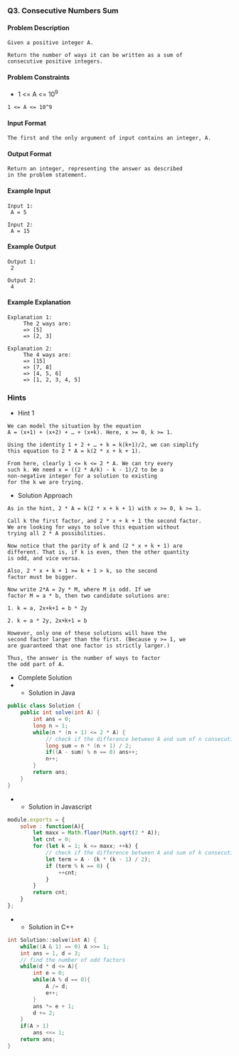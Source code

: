 ### Q3. Consecutive Numbers Sum
#### Problem Description
```text
Given a positive integer A.

Return the number of ways it can be written as a sum of 
consecutive positive integers.
```
#### Problem Constraints
* <p>1 &lt;= A &lt;= 10<sup>9</sup></p>
```text
1 <= A <= 10^9
```
#### Input Format
```text
The first and the only argument of input contains an integer, A.
```
#### Output Format
```text
Return an integer, representing the answer as described 
in the problem statement.
```
#### Example Input
```text
Input 1:
 A = 5

Input 2:
 A = 15
```
#### Example Output
```text
Output 1:
 2

Output 2:
 4
```
#### Example Explanation
```text
Explanation 1:
     The 2 ways are:
     => [5]
     => [2, 3]

Explanation 2:
     The 4 ways are:
     => [15]
     => [7, 8]
     => [4, 5, 6] 
     => [1, 2, 3, 4, 5]
```
### Hints
* Hint 1
```text
We can model the situation by the equation 
A = (x+1) + (x+2) + … + (x+k). Here, x >= 0, k >= 1.

Using the identity 1 + 2 + … + k = k(k+1)/2, we can simplify 
this equation to 2 * A = k(2 * x + k + 1).

From here, clearly 1 <= k <= 2 * A. We can try every 
such k. We need x = ((2 * A/k) - k - 1)/2 to be a 
non-negative integer for a solution to existing 
for the k we are trying.
```
* Solution Approach
```text
As in the hint, 2 * A = k(2 * x + k + 1) with x >= 0, k >= 1.

Call k the first factor, and 2 * x + k + 1 the second factor. 
We are looking for ways to solve this equation without 
trying all 2 * A possibilities.

Now notice that the parity of k and (2 * x + k + 1) are 
different. That is, if k is even, then the other quantity 
is odd, and vice versa.

Also, 2 * x + k + 1 >= k + 1 > k, so the second 
factor must be bigger.

Now write 2*A = 2y * M, where M is odd. If we 
factor M = a * b, then two candidate solutions are:

1. k = a, 2x+k+1 = b * 2y

2. k = a * 2y, 2x+k+1 = b

However, only one of these solutions will have the 
second factor larger than the first. (Because y >= 1, we 
are guaranteed that one factor is strictly larger.)

Thus, the answer is the number of ways to factor 
the odd part of A.
```
* Complete Solution
* * Solution in Java
```java
public class Solution {
    public int solve(int A) {
        int ans = 0;
        long n = 1;
        while(n * (n + 1) <= 2 * A) {
            // check if the difference between A and sum of n consecutive numbers is a multiple of n    
            long sum = n * (n + 1) / 2;
            if((A - sum) % n == 0) ans++;
            n++;
        }
        return ans;
    }
}
```
* * Solution in Javascript
```javascript
module.exports = { 
	solve : function(A){
        let maxx = Math.floor(Math.sqrt(2 * A));
        let cnt = 0;
        for (let k = 1; k <= maxx; ++k) {
            // check if the difference between A and sum of k consecutive numbers is a multiple of k
            let term = A - (k * (k - 1) / 2);
            if (term % k == 0) {
                ++cnt;
            }
        }
        return cnt;
	}
};
```
* * Solution in C++
```cpp
int Solution::solve(int A) {
    while((A & 1) == 0) A >>= 1;
    int ans = 1, d = 3;
    // find the number of odd factors
    while(d * d <= A){
        int e = 0;
        while(A % d == 0){
            A /= d;
            e++;
        }
        ans *= e + 1;
        d += 2;
    }
    if(A > 1)
        ans <<= 1;
    return ans;
}
```

